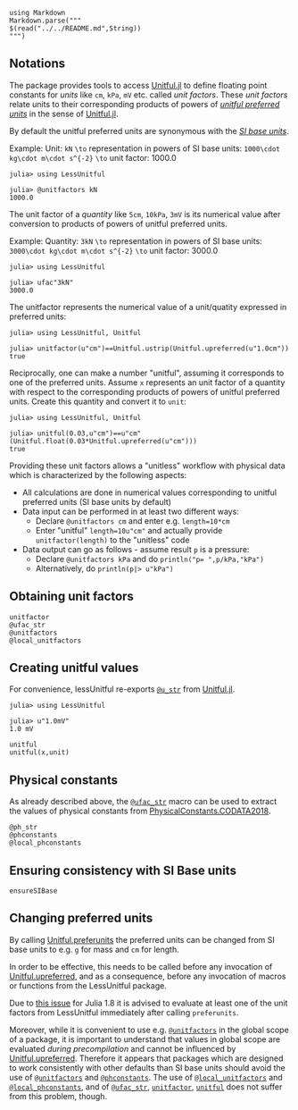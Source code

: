 ```@eval
using Markdown
Markdown.parse("""
$(read("../../README.md",String))
""")
```

## Notations

The package provides tools to access [Unitful.jl](https://github.com/PainterQubits/Unitful.jl) to define floating point constants for *units* like `cm`, `kPa`, `mV` etc. called *unit factors*. These *unit factors* relate units to their corresponding products of powers of  [*unitful preferred units*](https://painterqubits.github.io/Unitful.jl/stable/conversion/#Unitful.upreferred) in the sense of [Unitful.jl](https://github.com/PainterQubits/Unitful.jl). 

By default the unitful preferred units are synonymous with the [*SI base units*](https://www.nist.gov/pml/owm/metric-si/si-units). 



Example: Unit: `kN` ``\to`` representation in powers of SI base units: ``1000\cdot kg\cdot m\cdot s^{-2}`` 
``\to`` unit factor: 1000.0

```jldoctest
julia> using LessUnitful

julia> @unitfactors kN
1000.0
```



The unit factor  of a *quantity* like  `5cm`, `10kPa`, `3mV` is its numerical value  after conversion to products of powers of unitful preferred units.


Example: Quantity: `3kN` ``\to`` representation in powers of SI base units: ``3000\cdot kg\cdot m\cdot s^{-2}`` 
``\to`` unit factor: 3000.0

```jldoctest
julia> using LessUnitful

julia> ufac"3kN"
3000.0
```

The unitfactor represents the numerical value of a unit/quatity expressed in preferred units:

```jldoctest
julia> using LessUnitful, Unitful

julia> unitfactor(u"cm")==Unitful.ustrip(Unitful.upreferred(u"1.0cm"))
true
```

Reciprocally, one can make a number "unitful", assuming it corresponds to one of the preferred units.
Assume `x` represents an unit factor 
of a quantity with respect to the corresponding products of powers of unitful preferred units.
Create this quantity and convert it to  `unit`: 

```jldoctest
julia> using LessUnitful, Unitful

julia> unitful(0.03,u"cm")==u"cm"(Unitful.float(0.03*Unitful.upreferred(u"cm")))
true
```




Providing these unit factors allows a "unitless" workflow with physical data which is characterized by the
following aspects:
- All calculations are done in numerical values corresponding to unitful preferred units (SI base units by default)
- Data input can be performed in at least two different ways:
   - Declare `@unitfactors cm` and enter e.g. `length=10*cm`
   - Enter "unitful" `length=10u"cm"` and actually provide `unitfactor(length)` to the "unitless" code 
- Data output can go as follows - assume result `p` is a pressure:
   - Declare `@unitfactors kPa` and do `println("p= ",p/kPa,"kPa")`
   - Alternatively, do `println(p|> u"kPa")`




## Obtaining unit factors
```@docs
unitfactor
@ufac_str
@unitfactors
@local_unitfactors
```



## Creating unitful values
For convenience, lessUnitful re-exports [`@u_str`](https://painterqubits.github.io/Unitful.jl/stable/manipulations/#Unitful.@u_str) from  [Unitful.jl](https://github.com/PainterQubits/Unitful.jl).

```jldoctest ustr
julia> using LessUnitful

julia> u"1.0mV"
1.0 mV
```

```@docs
unitful
unitful(x,unit)
```


## Physical constants

As already described above, the [`@ufac_str`](@ref)  macro can be used to extract the values of 
physical constants from  [PhysicalConstants.CODATA2018](https://juliaphysics.github.io/PhysicalConstants.jl/stable/constants/#CODATA2018-1).
```@docs
@ph_str
@phconstants
@local_phconstants
``` 

## Ensuring consistency with SI Base units

```@docs
ensureSIBase
```


## Changing preferred units

By calling [Unitful.preferunits](https://painterqubits.github.io/Unitful.jl/stable/conversion/#Unitful.preferunits) 
the preferred units can be changed from SI base units to e.g. `g` for mass and `cm` for length.

In order to be effective, this needs to be called before any invocation of  [Unitful.upreferred](https://painterqubits.github.io/Unitful.jl/stable/conversion/#Unitful.upreferred), and as a consequence, before 
any invocation of macros or functions from the LessUnitful package.

Due to [this issue](https://github.com/PainterQubits/Unitful.jl/issues/545) for Julia 1.8 it is advised to evaluate at least one of the
unit factors from LessUnitful immediately after calling `preferunits`.

Moreover, while it is convenient to use e.g. [`@unitfactors`](@ref) in the global scope of a package, it is important to
understand that values in global scope are evaluated  *during precompilation* and cannot be influenced by
[Unitful.upreferred](https://painterqubits.github.io/Unitful.jl/stable/conversion/#Unitful.upreferred).
Therefore it appears that packages which are designed to work consistently with other defaults than SI base units should 
avoid the use of [`@unitfactors`](@ref) and [`@phconstants`](@ref). The use of [`@local_unitfactors`](@ref) and [`@local_phconstants`](@ref),
and of [`@ufac_str`](@ref), [`unitfactor`](@ref), [`unitful`](@ref) does not suffer from this problem, though.

